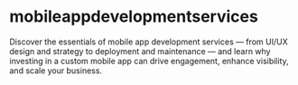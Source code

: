 # mobileappdevelopmentservices
Discover the essentials of mobile app development services — from UI/UX design and strategy to deployment and maintenance — and learn why investing in a custom mobile app can drive engagement, enhance visibility, and scale your business.
